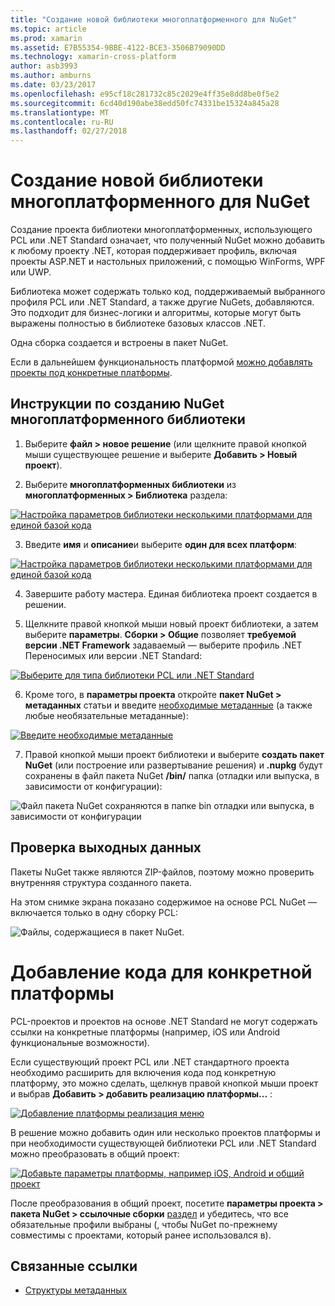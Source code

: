 ```yaml
---
title: "Создание новой библиотеки многоплатформенного для NuGet"
ms.topic: article
ms.prod: xamarin
ms.assetid: E7B55354-9BBE-4122-BCE3-3506B79090DD
ms.technology: xamarin-cross-platform
author: asb3993
ms.author: amburns
ms.date: 03/23/2017
ms.openlocfilehash: e95cf18c281732c85c2029e4ff35e8dd8be0f5e2
ms.sourcegitcommit: 6cd40d190abe38edd50fc74331be15324a845a28
ms.translationtype: MT
ms.contentlocale: ru-RU
ms.lasthandoff: 02/27/2018
---
```

# <a name="creating-a-new-multiplatform-library-for-nuget"></a>Создание новой библиотеки многоплатформенного для NuGet

Создание проекта библиотеки многоплатформенных, использующего PCL или .NET Standard означает, что полученный NuGet можно добавить к любому проекту .NET, которая поддерживает профиль, включая проекты ASP.NET и настольных приложений, с помощью WinForms, WPF или UWP.

Библиотека может содержать только код, поддерживаемый выбранного профиля PCL или .NET Standard, а также другие NuGets, добавляются.
Это подходит для бизнес-логики и алгоритмы, которые могут быть выражены полностью в библиотеке базовых классов .NET.

Одна сборка создается и встроены в пакет NuGet.

Если в дальнейшем функциональность платформой [можно добавлять проекты под конкретные платформы](#add-platforms).

## <a name="steps-to-create-a-multiplatform-library-nuget"></a>Инструкции по созданию NuGet многоплатформенного библиотеки

1. Выберите **файл > новое решение** (или щелкните правой кнопкой мыши существующее решение и выберите **Добавить > Новый проект**).

2. Выберите **многоплатформенных библиотеки** из **многоплатформенных > Библиотека** раздела:

  [ ![](single-codebase-images/mulitplatform-library-sml.png "Настройка параметров библиотеки несколькими платформами для единой базой кода")](single-codebase-images/mulitplatform-library.png)

3. Введите **имя** и **описание**и выберите **один для всех платформ**:

  [ ![](single-codebase-images/single-configure-sml.png "Настройка параметров библиотеки несколькими платформами для единой базой кода")](single-codebase-images/single-configure.png)

4. Завершите работу мастера. Единая библиотека проект создается в решении.

5. Щелкните правой кнопкой мыши новый проект библиотеки, а затем выберите **параметры**. **Сборки > Общие** позволяет **требуемой версии .NET Framework** задаваемый — выберите профиль .NET Переносимых или версии .NET Standard:

  [ ![](single-codebase-images/single-choose-type-sml.png "Выберите для типа библиотеки PCL или .NET Standard")](single-codebase-images/single-choose-type.png)

6. Кроме того, в **параметры проекта** откройте **пакет NuGet > метаданных** статьи и введите [необходимые метаданные](~/cross-platform/app-fundamentals/nuget-multiplatform-libraries/metadata.md) (а также любые необязательные метаданные):

  [ ![](single-codebase-images/single-metadata-sml.png "Введите необходимые метаданные")](single-codebase-images/single-metadata.png)

7. Правой кнопкой мыши проект библиотеки и выберите **создать пакет NuGet** (или построение или развертывание решения) и **.nupkg** будут сохранены в файл пакета NuGet **/bin/** папка (отладки или выпуска, в зависимости от конфигурации):

  ![](single-codebase-images/create-nuget-package.png "Файл пакета NuGet сохраняются в папке bin отладки или выпуска, в зависимости от конфигурации")


## <a name="verifying-the-output"></a>Проверка выходных данных

Пакеты NuGet также являются ZIP-файлов, поэтому можно проверить внутренняя структура созданного пакета.

На этом снимке экрана показано содержимое на основе PCL NuGet — включается только в одну сборку PCL:

![](single-codebase-images/nuget-output.png "Файлы, содержащиеся в пакет NuGet.")

<a name="add-platforms" />

# <a name="adding-platform-specific-code"></a>Добавление кода для конкретной платформы

PCL-проектов и проектов на основе .NET Standard не могут содержать ссылки на конкретные платформы (например, iOS или Android функциональные возможности).

Если существующий проект PCL или .NET стандартного проекта необходимо расширить для включения кода под конкретную платформу, это можно сделать, щелкнув правой кнопкой мыши проект и выбрав **Добавить > добавить реализацию платформы...** :

[ ![](single-codebase-images/add-later-sml.png "Добавление платформы реализация меню")](single-codebase-images/add-later.png)

В решение можно добавить один или несколько проектов платформы и при необходимости существующей библиотеки PCL или .NET Standard можно преобразовать в общий проект:

[ ![](single-codebase-images/add-later-platforms-sml.png "Добавьте параметры платформы, например iOS, Android и общий проект")](single-codebase-images/add-later-platforms-sml.png)

После преобразования в общий проект, посетите **параметры проекта > пакета NuGet > ссылочные сборки**
[раздел](~/cross-platform/app-fundamentals/nuget-multiplatform-libraries/platform-specific.md) и убедитесь, что все обязательные профили выбраны (, чтобы NuGet по-прежнему совместимы с проектами, который ранее использовался в).


## <a name="related-links"></a>Связанные ссылки

- [Структуры метаданных](~/cross-platform/app-fundamentals/nuget-multiplatform-libraries/metadata.md)
